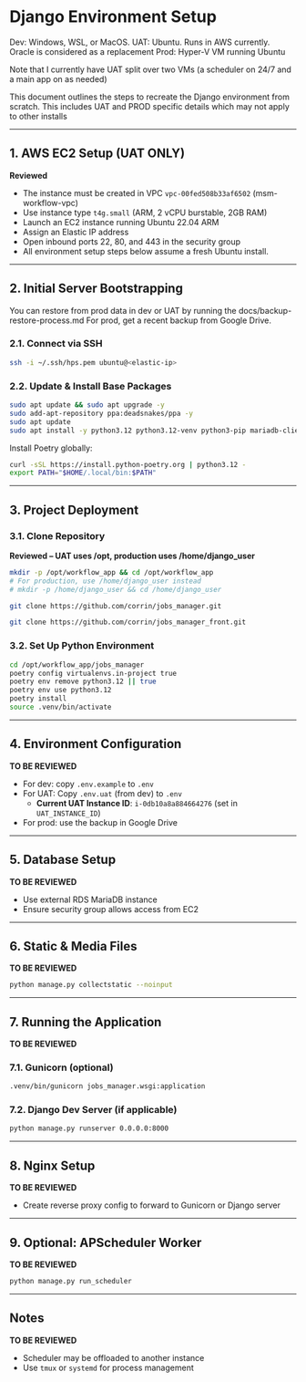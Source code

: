 # Django  Environment Setup

Dev: Windows, WSL, or MacOS.
UAT: Ubuntu. Runs in AWS currently.  Oracle is considered as a replacement
Prod: Hyper-V VM running Ubuntu

Note that I currently have UAT split over two VMs (a scheduler on 24/7 and a main app on as needed)

This document outlines the steps to recreate the Django environment from scratch. This includes UAT and PROD specific details which may not apply to other installs

---

## 1. AWS EC2 Setup (UAT ONLY)

**Reviewed**

* The instance must be created in VPC `vpc-00fed508b33af6502` (msm-workflow-vpc)
* Use instance type `t4g.small` (ARM, 2 vCPU burstable, 2GB RAM)
* Launch an EC2 instance running Ubuntu 22.04 ARM
* Assign an Elastic IP address
* Open inbound ports 22, 80, and 443 in the security group
* All environment setup steps below assume a fresh Ubuntu install.

---

## 2. Initial Server Bootstrapping

You can restore from prod data in dev or UAT by running the docs/backup-restore-process.md
For prod, get a recent backup from Google Drive.

### 2.1. Connect via SSH

```bash
ssh -i ~/.ssh/hps.pem ubuntu@<elastic-ip>
```

### 2.2. Update & Install Base Packages

```bash
sudo apt update && sudo apt upgrade -y
sudo add-apt-repository ppa:deadsnakes/ppa -y
sudo apt update
sudo apt install -y python3.12 python3.12-venv python3-pip mariadb-client git
```

Install Poetry globally:

```bash
curl -sSL https://install.python-poetry.org | python3.12 -
export PATH="$HOME/.local/bin:$PATH"
```

---

## 3. Project Deployment

### 3.1. Clone Repository

**Reviewed – UAT uses /opt, production uses /home/django\_user**

```bash
mkdir -p /opt/workflow_app && cd /opt/workflow_app
# For production, use /home/django_user instead
# mkdir -p /home/django_user && cd /home/django_user

git clone https://github.com/corrin/jobs_manager.git

git clone https://github.com/corrin/jobs_manager_front.git

```

### 3.2. Set Up Python Environment


```bash
cd /opt/workflow_app/jobs_manager
poetry config virtualenvs.in-project true
poetry env remove python3.12 || true
poetry env use python3.12
poetry install
source .venv/bin/activate
```

---

## 4. Environment Configuration

**TO BE REVIEWED**

* For dev: copy `.env.example` to `.env`
* For UAT: Copy `.env.uat` (from dev) to `.env`
  * **Current UAT Instance ID**: `i-0db10a8a884664276` (set in `UAT_INSTANCE_ID`)
* For prod: use the backup in Google Drive

---

## 5. Database Setup

**TO BE REVIEWED**

* Use external RDS MariaDB instance
* Ensure security group allows access from EC2

---

## 6. Static & Media Files

**TO BE REVIEWED**

```bash
python manage.py collectstatic --noinput
```

---

## 7. Running the Application

**TO BE REVIEWED**

### 7.1. Gunicorn (optional)

```bash
.venv/bin/gunicorn jobs_manager.wsgi:application
```

### 7.2. Django Dev Server (if applicable)

```bash
python manage.py runserver 0.0.0.0:8000
```

---

## 8. Nginx Setup

**TO BE REVIEWED**

* Create reverse proxy config to forward to Gunicorn or Django server

---

## 9. Optional: APScheduler Worker

**TO BE REVIEWED**

```bash
python manage.py run_scheduler
```

---

## Notes

**TO BE REVIEWED**

* Scheduler may be offloaded to another instance
* Use `tmux` or `systemd` for process management
